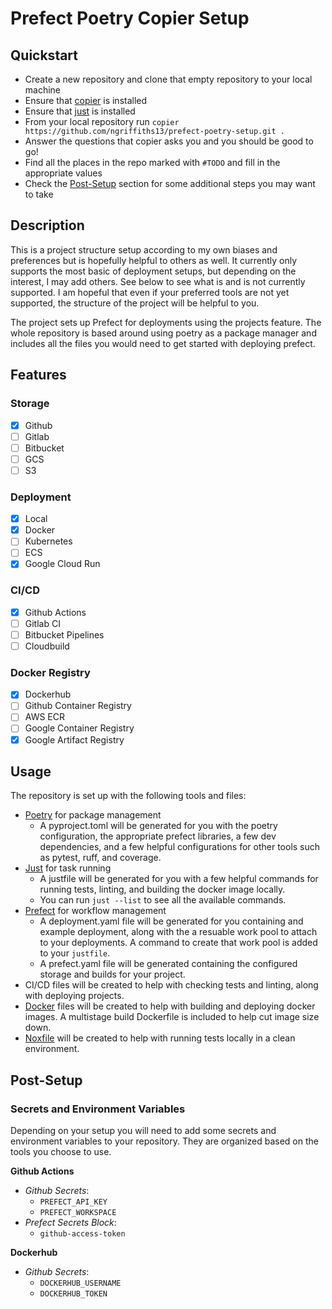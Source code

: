 # Prefect Poetry Copier Setup

## Quickstart
- Create a new repository and clone that empty repository to your local machine
- Ensure that [copier](https://copier.readthedocs.io/en/stable/) is installed
- Ensure that [just](https://just.systems/man/en/) is installed
- From your local repository run `copier https://github.com/ngriffiths13/prefect-poetry-setup.git .`
- Answer the questions that copier asks you and you should be good to go!
- Find all the places in the repo marked with `#TODO` and fill in the appropriate values
- Check the [Post-Setup](#post-setup) section for some additional steps you may want to take

## Description
This is a project structure setup according to my own biases and preferences but is hopefully helpful
to others as well. It currently only supports the most basic of deployment setups, but depending on the
interest, I may add others. See below to see what is and is not currently supported. I am hopeful that even
if your preferred tools are not yet supported, the structure of the project will be helpful to you.

The project sets up Prefect for deployments using the projects feature. The whole repository is based around
using poetry as a package manager and includes all the files you would need to get started with
deploying prefect.

## Features
### Storage
- [x] Github
- [ ] Gitlab
- [ ] Bitbucket
- [ ] GCS
- [ ] S3

### Deployment
- [x] Local
- [x] Docker
- [ ] Kubernetes
- [ ] ECS
- [x] Google Cloud Run

### CI/CD
- [x] Github Actions
- [ ] Gitlab CI
- [ ] Bitbucket Pipelines
- [ ] Cloudbuild

### Docker Registry
- [x] Dockerhub
- [ ] Github Container Registry
- [ ] AWS ECR
- [ ] Google Container Registry
- [x] Google Artifact Registry

## Usage
The repository is set up with the following tools and files:
- [Poetry](https://python-poetry.org/) for package management
  - A pyproject.toml will be generated for you with the poetry configuration, the appropriate prefect libraries, a few dev dependencies, and a few helpful configurations for other tools such as pytest, ruff, and coverage.
- [Just](https://just.systems/man/en/) for task running
  - A justfile will be generated for you with a few helpful commands for running tests, linting, and building the docker image locally.
  - You can run `just --list` to see all the available commands.
- [Prefect](https://www.prefect.io/) for workflow management
  - A deployment.yaml file will be generated for you containing and example deployment, along with the a resuable work pool to attach to your deployments. A command to create that work pool is added to your `justfile`.
  - A prefect.yaml file will be generated containing the configured storage and builds for your project.
- CI/CD files will be created to help with checking tests and linting, along with deploying projects.
- [Docker](https://docs.docker.com/get-started/) files will be created to help with building and deploying docker images. A multistage build Dockerfile is included to help cut image size down.
- [Noxfile](https://nox.thea.codes/en/stable/) will be created to help with running tests locally in a clean environment.

## Post-Setup <a name="post-setup"></a>
### Secrets and Environment Variables
Depending on your setup you will need to add some secrets and environment variables to your repository.
They are organized based on the tools you choose to use.

**Github Actions**
- *Github Secrets*:
  - `PREFECT_API_KEY`
  - `PREFECT_WORKSPACE`
- *Prefect Secrets Block*:
  - `github-access-token`

**Dockerhub**
- *Github Secrets*:
  - `DOCKERHUB_USERNAME`
  - `DOCKERHUB_TOKEN`